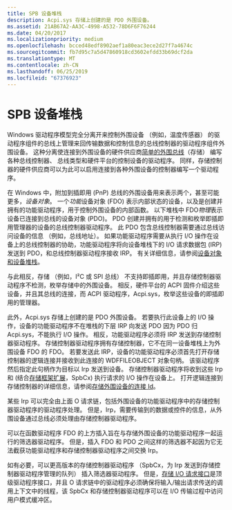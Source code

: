```yaml
---
title: SPB 设备堆栈
description: Acpi.sys 存储上创建的是 PDO 外围设备。
ms.assetid: 21AB67A2-AA3C-4998-A532-78D6F6F76244
ms.date: 04/20/2017
ms.localizationpriority: medium
ms.openlocfilehash: bcced48edf8902aef1a80eac3ece2d27f7a4674c
ms.sourcegitcommit: fb7d95c7a5d47860918cd3602efdd33b69dcf2da
ms.translationtype: MT
ms.contentlocale: zh-CN
ms.lasthandoff: 06/25/2019
ms.locfileid: "67376923"
---
```

# <a name="spb-device-stacks"></a>SPB 设备堆栈


Windows 驱动程序模型完全分离开来控制外围设备 （例如，温度传感器） 的驱动程序组件的总线上管理来回传输数据和控制信息的总线控制器的驱动程序组件外围设备。 这种分离使连接到外围设备的硬件供应商[简单的外围总线](https://docs.microsoft.com/previous-versions/hh450903(v=vs.85))（存储） 编写各种总线控制器、 总线类型和硬件平台的控制设备的驱动程序。 同样，存储控制器的硬件供应商可以为此可以启用连接到各种外围设备的控制器编写一个驱动程序。

在 Windows 中，附加到插即用 (PnP) 总线的外围设备用来表示两个，甚至可能更多，*设备对象*。 一个*功能*设备对象 (FDO) 表示内部状态的设备，以及是创建并拥有的功能驱动程序，用于控制外围设备的内部函数。 以下堆栈中 FDO*物理*表示设备已连接到总线的设备对象 (PDO)。 PDO 创建并拥有的用于检测和枚举即插即用管理器的设备的总线控制器驱动程序。 此 PDO 包含总线控制器需要通过总线访问设备的信息 （例如，总线地址）。 如果功能驱动程序需要从执行 I/O 操作在设备上的总线控制器的协助，功能驱动程序将向设备堆栈下的 I/O 请求数据包 (IRP) 发送到 PDO，和总线控制器驱动程序接收 IRP。 有关详细信息，请参阅[设备对象和设备堆栈](https://docs.microsoft.com/windows-hardware/drivers/kernel/device-objects-and-device-stacks)。

与此相反，存储 （例如，I²C 或 SPI 总线） 不支持即插即用，并且存储控制器驱动程序不检测，枚举存储中的外围设备。 相反，硬件平台的 ACPI 固件介绍这些设备，并且其总线的连接，而 ACPI 驱动程序，Acpi.sys，枚举这些设备的即插即用的管理器。

此外，Acpi.sys 存储上创建的是 PDO 外围设备。 若要执行此设备上的 I/O 操作，设备的功能驱动程序不在堆栈的下层 IRP 向发送 PDO 因为 PDO 归 Acpi.sys，不能执行 I/O 操作。 相反，功能驱动程序必须将 IRP 发送到存储控制器驱动程序。 存储控制器驱动程序拥有存储控制器，它不在同一设备堆栈上为外围设备 FDO 的 FDO。 若要发送此 IRP，设备的功能驱动程序必须首先打开存储控制器的逻辑连接并接收到此连接的 WDFFILEOBJECT 对象句柄。 该驱动程序然后指定此句柄作为目标以 Irp 发送到设备。 存储控制器驱动程序将收到这些 Irp 和 (结合[存储框架扩展](https://docs.microsoft.com/windows-hardware/drivers/spb/spb-framework-extension)，SpbCx) 执行请求的 I/O 操作在设备上。 打开逻辑连接到存储控制器的详细信息，请参阅[存储外围设备的连接 Id](https://docs.microsoft.com/windows-hardware/drivers/spb/connection-ids-for-spb-connected-peripheral-devices)。

某些 Irp 可以完全由上面 O 请求链，包括外围设备的功能驱动程序中的存储控制器驱动程序的驱动程序处理。 但是，Irp，需要传输到的数据或控件的信息，从外围设备通过总线必须处理由存储控制器驱动程序。

可以在函数驱动程序 FDO 的上方插入旨在与存储外围设备的功能驱动程序一起运行的筛选器驱动程序。 但是，插入 FDO 和 PDO 之间这样的筛选器不起因为它无法截获功能驱动程序和存储控制器驱动程序之间交换 Irp。

如有必要，可以更高版本的存储控制器驱动程序 （SpbCx，为 Irp 发送到存储控制器驱动程序管理的队列） 插入筛选器驱动程序。 但是，[存储 I/O 请求接口](https://docs.microsoft.com/windows-hardware/drivers/spb/using-the-spb-i-o-request-interface)是顶级驱动程序接口，并且 O 请求链中的驱动程序必须确保将输入/输出请求传送的调用上下文中的线程，该 SpbCx 和存储控制器驱动程序可以在 I/O 传输过程中访问用户模式缓冲区。

 

 




